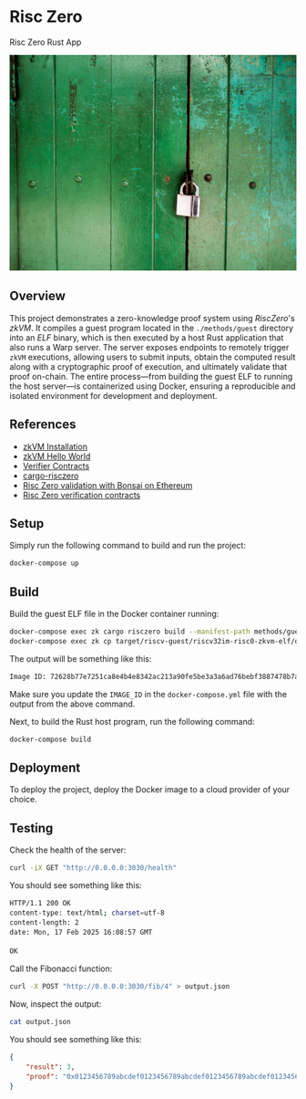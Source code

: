 # Risc Zero

Risc Zero Rust App

![wallpaper.jpg](./wallpaper.jpg)

## Overview

This project demonstrates a zero-knowledge proof system using *RiscZero*'s *zkVM*. It compiles a guest program located in the `./methods/guest` directory into an *ELF* binary, which is then executed by a host Rust application that also runs a Warp server. The server exposes endpoints to remotely trigger `zkVM` executions, allowing users to submit inputs, obtain the computed result along with a cryptographic proof of execution, and ultimately validate that proof on-chain. The entire process—from building the guest ELF to running the host server—is containerized using Docker, ensuring a reproducible and isolated environment for development and deployment.

## References

- [zkVM Installation](https://dev.risczero.com/api/zkvm/install)
- [zkVM Hello World](https://dev.risczero.com/api/zkvm/tutorials/hello-world)
- [Verifier Contracts](https://dev.risczero.com/api/blockchain-integration/contracts/verifier)
- [cargo-risczero](https://github.com/risc0/risc0/blob/main/risc0/cargo-risczero/README.md)
- [Risc Zero validation with Bonsai on Ethereum](https://dev.risczero.com/api/blockchain-integration/bonsai-on-eth)
- [Risc Zero verification contracts](https://dev.risczero.com/api/blockchain-integration/contracts/verifier)

## Setup

Simply run the following command to build and run the project:

```bash
docker-compose up
```

## Build

Build the guest ELF file in the Docker container running:

```bash
docker-compose exec zk cargo risczero build --manifest-path methods/guest/Cargo.toml 
docker-compose exec zk cp target/riscv-guest/riscv32im-risc0-zkvm-elf/docker/zk_guest/zk-guest ./src/GUEST.elf
```

The output will be something like this:

```bash
Image ID: 72628b77e7251ca8e4b4e8342ac213a90fe5be3a3a6ad76bebf3887478b7a914
```

Make sure you update the `IMAGE_ID` in the `docker-compose.yml` file with the output from the above command.

Next, to build the Rust host program, run the following command:

```bash
docker-compose build
```

## Deployment

To deploy the project, deploy the Docker image to a cloud provider of your choice.

## Testing

Check the health of the server:

```bash
curl -iX GET "http://0.0.0.0:3030/health"
```

You should see something like this:

```bash
HTTP/1.1 200 OK
content-type: text/html; charset=utf-8
content-length: 2
date: Mon, 17 Feb 2025 16:08:57 GMT

OK
```

Call the Fibonacci function:

```bash
curl -X POST "http://0.0.0.0:3030/fib/4" > output.json
```

Now, inspect the output:

```bash
cat output.json
```

You should see something like this:

```json
{
    "result": 3,
    "proof": "0x0123456789abcdef0123456789abcdef0123456789abcdef0123456789abcdef0123456789abcdef..."
}
```

